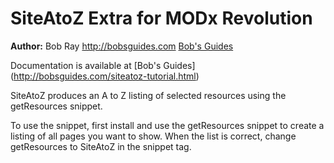 SiteAtoZ Extra for MODx Revolution
=======================================


**Author:** Bob Ray <http://bobsguides.com> [Bob's Guides](http://bobsguides.com)

Documentation is available at [Bob's Guides] (http://bobsguides.com/siteatoz-tutorial.html)

SiteAtoZ produces an A to Z listing of selected resources using the getResources snippet.

To use the snippet, first install and use the getResources snippet to create a listing
of all pages you want to show. When the list is correct, change getResources to SiteAtoZ in the snippet tag.
